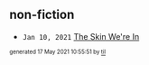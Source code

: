## non-fiction


* <code>Jan 10, 2021</code> [The Skin We're In](2021-01-10T16-54-31-the-skin-we're-in.md)

<sup><sub>generated 17 May 2021 10:55:51 by <a href='https://github.com/senorprogrammer/til'>til</a></sub></sup>
